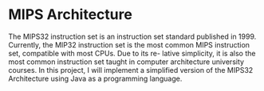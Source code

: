 # MIPS Architecture
  The MIPS32 instruction set is an instruction set standard published in 1999. Currently, the MIP32 instruction set is the most common MIPS instruction set, compatible with most CPUs. Due to its re- lative simplicity, it is also the most common instruction set taught in computer architecture university courses. In this project, I will implement a simplified version of the MIPS32 Architecture using Java as a programming language.
